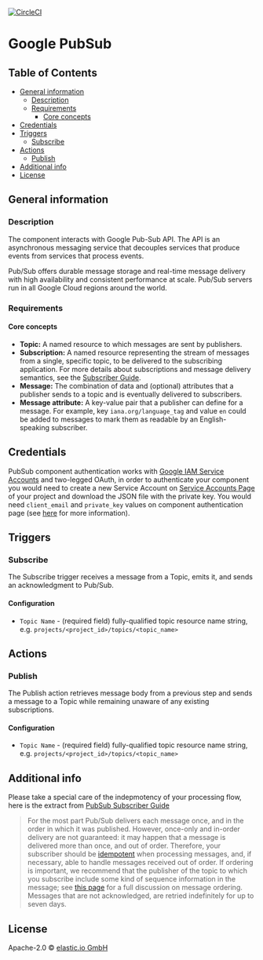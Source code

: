 [![CircleCI](https://circleci.com/gh/elasticio/google-pubsub.svg?style=svg)](https://circleci.com/gh/elasticio/google-pubsub)

# Google PubSub

## Table of Contents

* [General information](#general-information)
   * [Description](#description)
   * [Requirements](#requirements)
      * [Core concepts](#core-concepts)
* [Credentials](#credentials)
* [Triggers](#triggers)
   * [Subscribe](#subscribe)
* [Actions](#actions)
   * [Publish](#publish)
* [Additional info](#additional-info)
* [License](#license)

## General information

### Description

The component interacts with Google Pub-Sub API. The API is an asynchronous messaging service that decouples services that produce events from services that process events.

Pub/Sub offers durable message storage and real-time message delivery with high availability and consistent performance at scale. Pub/Sub servers run in all Google Cloud regions around the world.

### Requirements
#### Core concepts
- **Topic:** A named resource to which messages are sent by publishers.
- **Subscription:** A named resource representing the stream of messages from a single, specific topic, to be delivered to the subscribing application. For more details about subscriptions and message delivery semantics, see the [Subscriber Guide](https://cloud.google.com/pubsub/subscriber).
- **Message:** The combination of data and (optional) attributes that a publisher sends to a topic and is eventually delivered to subscribers.
- **Message attribute:** A key-value pair that a publisher can define for a message. For example, key `iana.org/language_tag` and value `en` could be added to messages to mark them as readable by an English-speaking subscriber.

## Credentials

PubSub component authentication works with
[Google IAM Service Accounts](https://developers.google.com/identity/protocols/OAuth2ServiceAccount)
and two-legged OAuth, in order to authenticate your component you would
need to create a new Service Account on [Service Accounts Page](https://console.developers.google.com/permissions/serviceaccounts)
 of your project and download the JSON file with the private key.
 You would need ``client_email`` and ``private_key`` values
 on component authentication page (see [here](https://github.com/google/google-api-nodejs-client#using-jwt-service-tokens)
 for more information).

## Triggers

### Subscribe

The Subscribe trigger receives a message from a Topic, emits it, and sends an acknowledgment to Pub/Sub.

#### Configuration

- `Topic Name` - (required field) fully-qualified topic resource name string, e.g. `projects/<project_id>/topics/<topic_name>`

## Actions

### Publish

The Publish action retrieves message body from a previous step and sends a message to a Topic while remaining unaware of any existing subscriptions.

#### Configuration

- `Topic Name` - (required field) fully-qualified topic resource name string, e.g. `projects/<project_id>/topics/<topic_name>`

## Additional info

Please take a special care of the indepmotency of your processing flow, here is the extract from [PubSub Subscriber Guide](https://cloud.google.com/pubsub/docs/subscriber)

> For the most part Pub/Sub delivers each message once, and in the order in which it was published. However, once-only and in-order delivery are not guaranteed: it may happen that a message is delivered more than once, and out of order. Therefore, your subscriber should be [idempotent](http://en.wikipedia.org/wiki/Idempotence#Computer_science_meaning) when processing messages, and, if necessary, able to handle messages received out of order. If ordering is important, we recommend that the publisher of the topic to which you subscribe include some kind of sequence information in the message; see [this page](https://cloud.google.com/pubsub/ordering) for a full discussion on message ordering. Messages that are not acknowledged, are retried indefinitely for up to seven days.

## License

Apache-2.0 © [elastic.io GmbH](http://elastic.io)


[npm-image]: https://badge.fury.io/js/google-pubsub.svg
[npm-url]: https://npmjs.org/package/google-pubsub
